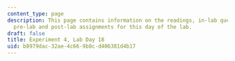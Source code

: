 ```yaml
---
content_type: page
description: This page contains information on the readings, in-lab questions, and
  pre-lab and post-lab assignments for this day of the lab.
draft: false
title: Experiment 4, Lab Day 18
uid: b8979dac-32ae-4c66-9b8c-d406381d4b17
---
```

